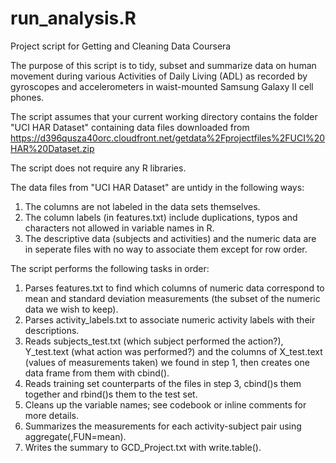# run_analysis.R
Project script for Getting and Cleaning Data Coursera

The purpose of this script is to tidy, subset and summarize data on human movement during various Activities of Daily Living (ADL) as recorded by gyroscopes and accelerometers in waist-mounted Samsung Galaxy II cell phones.

The script assumes that your current working directory contains the folder "UCI HAR Dataset" containing data files downloaded from https://d396qusza40orc.cloudfront.net/getdata%2Fprojectfiles%2FUCI%20HAR%20Dataset.zip 

The script does not require any R libraries.

The data files from "UCI HAR Dataset" are untidy in the following ways:

1. The columns are not labeled in the data sets themselves.
2. The column labels (in features.txt) include duplications, typos and characters not allowed in variable names in R.
3. The descriptive data (subjects and activities) and the numeric data are in seperate files with no way to associate them except for row order.

The script performs the following tasks in order:

1. Parses features.txt to find which columns of numeric data correspond to mean and standard deviation measurements (the subset of the numeric data we wish to keep).
2. Parses activity_labels.txt to associate numeric activity labels with their descriptions.
3. Reads subjects\_test.txt (which subject performed the action?), Y\_test.text (what action was performed?) and the columns of X\_test.text (values of measurements taken)  we found in step 1, then creates one data frame from them with cbind().
4. Reads training set counterparts of the files in step 3, cbind()s them together and rbind()s them to the test set.
5. Cleans up the variable names; see codebook or inline comments for more details.
6. Summarizes the measurements for each activity-subject pair using aggregate(,FUN=mean).
7. Writes the summary to GCD_Project.txt with write.table().
